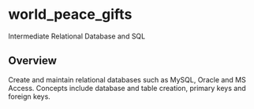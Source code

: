 # world_peace_gifts
Intermediate Relational Database and SQL

## Overview
Create and maintain relational databases such as MySQL, Oracle and MS Access. Concepts include database and table creation, primary keys and foreign keys.
